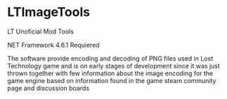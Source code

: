 # LTImageTools
LT Unoficial Mod Tools

NET Framework 4.6.1 Requiered

The software provide encoding and decoding of PNG files used in Lost Technology game and is on early stages of development since it was just thrown together with few information about the image encoding for the game engine based on information found in the game steam community page and discussion boards
